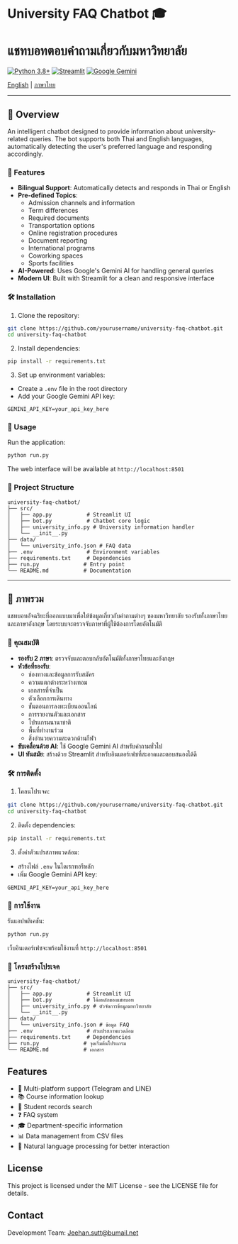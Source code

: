 # University FAQ Chatbot 🎓
# แชทบอทตอบคำถามเกี่ยวกับมหาวิทยาลัย

[![Python 3.8+](https://img.shields.io/badge/python-3.8+-blue.svg)](https://www.python.org/downloads/)
[![Streamlit](https://img.shields.io/badge/streamlit-1.29.0-FF4B4B.svg)](https://streamlit.io)
[![Google Gemini](https://img.shields.io/badge/Google%20Gemini-API-orange)](https://ai.google.dev/)

[English](#english) | [ภาษาไทย](#thai)

---

<a name="english"></a>
## 🌟 Overview

An intelligent chatbot designed to provide information about university-related queries. The bot supports both Thai and English languages, automatically detecting the user's preferred language and responding accordingly.

### 🚀 Features

- **Bilingual Support**: Automatically detects and responds in Thai or English
- **Pre-defined Topics**:
  - Admission channels and information
  - Term differences
  - Required documents
  - Transportation options
  - Online registration procedures
  - Document reporting
  - International programs
  - Coworking spaces
  - Sports facilities
- **AI-Powered**: Uses Google's Gemini AI for handling general queries
- **Modern UI**: Built with Streamlit for a clean and responsive interface

### 🛠️ Installation

1. Clone the repository:
```bash
git clone https://github.com/yourusername/university-faq-chatbot.git
cd university-faq-chatbot
```

2. Install dependencies:
```bash
pip install -r requirements.txt
```

3. Set up environment variables:
- Create a `.env` file in the root directory
- Add your Google Gemini API key:
```
GEMINI_API_KEY=your_api_key_here
```

### 🎯 Usage

Run the application:
```bash
python run.py
```

The web interface will be available at `http://localhost:8501`

### 📁 Project Structure

```
university-faq-chatbot/
├── src/
│   ├── app.py           # Streamlit UI
│   ├── bot.py           # Chatbot core logic
│   ├── university_info.py # University information handler
│   └── __init__.py
├── data/
│   └── university_info.json # FAQ data
├── .env                 # Environment variables
├── requirements.txt     # Dependencies
├── run.py              # Entry point
└── README.md           # Documentation
```

---

<a name="thai"></a>
## 🌟 ภาพรวม

แชทบอทอัจฉริยะที่ออกแบบมาเพื่อให้ข้อมูลเกี่ยวกับคำถามต่างๆ ของมหาวิทยาลัย รองรับทั้งภาษาไทยและภาษาอังกฤษ โดยระบบจะตรวจจับภาษาที่ผู้ใช้ต้องการโดยอัตโนมัติ

### 🤖 คุณสมบัติ

- **รองรับ 2 ภาษา**: ตรวจจับและตอบกลับอัตโนมัติทั้งภาษาไทยและอังกฤษ
- **หัวข้อที่รองรับ**:
  - ช่องทางและข้อมูลการรับสมัคร
  - ความแตกต่างระหว่างเทอม
  - เอกสารที่จำเป็น
  - ตัวเลือกการเดินทาง
  - ขั้นตอนการลงทะเบียนออนไลน์
  - การรายงานตัวและเอกสาร
  - โปรแกรมนานาชาติ
  - พื้นที่ทำงานร่วม
  - สิ่งอำนวยความสะดวกด้านกีฬา
- **ขับเคลื่อนด้วย AI**: ใช้ Google Gemini AI สำหรับคำถามทั่วไป
- **UI ทันสมัย**: สร้างด้วย Streamlit สำหรับอินเตอร์เฟซที่สะอาดและตอบสนองได้ดี

### 🛠️ การติดตั้ง

1. โคลนโปรเจค:
```bash
git clone https://github.com/yourusername/university-faq-chatbot.git
cd university-faq-chatbot
```

2. ติดตั้ง dependencies:
```bash
pip install -r requirements.txt
```

3. ตั้งค่าตัวแปรสภาพแวดล้อม:
- สร้างไฟล์ `.env` ในไดเรกทอรีหลัก
- เพิ่ม Google Gemini API key:
```
GEMINI_API_KEY=your_api_key_here
```

### 🎯 การใช้งาน

รันแอปพลิเคชัน:
```bash
python run.py
```

เว็บอินเตอร์เฟซจะพร้อมใช้งานที่ `http://localhost:8501`

### 📁 โครงสร้างโปรเจค

```
university-faq-chatbot/
├── src/
│   ├── app.py           # Streamlit UI
│   ├── bot.py           # โค้ดหลักของแชทบอท
│   ├── university_info.py # ตัวจัดการข้อมูลมหาวิทยาลัย
│   └── __init__.py
├── data/
│   └── university_info.json # ข้อมูล FAQ
├── .env                 # ตัวแปรสภาพแวดล้อม
├── requirements.txt     # Dependencies
├── run.py              # จุดเริ่มต้นโปรแกรม
└── README.md           # เอกสาร
```

## Features

- 🤖 Multi-platform support (Telegram and LINE)
- 📚 Course information lookup
- 📝 Student records search
- ❓ FAQ system
- 🎓 Department-specific information
- 📊 Data management from CSV files
- 🤝 Natural language processing for better interaction

## License

This project is licensed under the MIT License - see the LICENSE file for details.

## Contact

Development Team: Jeehan.sutt@bumail.net 
